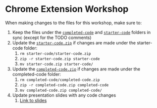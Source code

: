 # Chrome Extension Workshop

When making changes to the files for this workshop, make sure to:
1. Keep the files under the [`completed-code`](completed-code) and [`starter-code`](starter-code) folders in sync (except for the TODO comments)
1. Update the [`starter-code.zip`](starter-code/starter-code.zip) if changes are made under the starter-code folder:
    1. `rm starter-code/starter-code.zip`
    1. `zip -r starter-code.zip starter-code`
    1. `mv starter-code.zip starter-code/`
1. Update the [`completed-code.zip`](completed-code/completed-code.zip) if changes are made under the completed-code folder:
    1. `rm completed-code/completed-code.zip`
    1. `zip -r completed-code.zip completed-code`
    1. `mv completed-code.zip completed-code/`
1. Update presentation slides with any code changes
    1. [Link to slides](https://docs.google.com/presentation/d/1YYYE7BP1kIGWxZ--i7kwGaoRj5WhKobAV7vCLy5xDGw/edit#slide=id.p)
